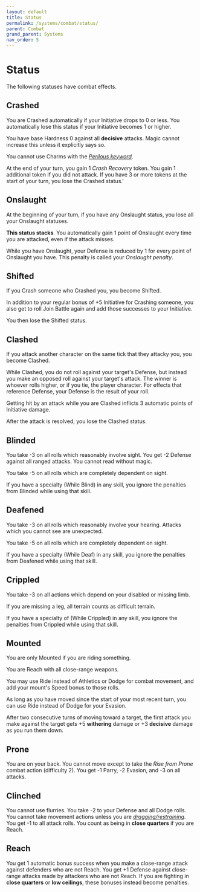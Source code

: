 ```yaml
---
layout: default
title: Status
permalink: /systems/combat/status/
parent: Combat
grand_parent: Systems
nav_order: 5
---
```


# Status

The following statuses have combat effects.

## Crashed

You are Crashed automatically if your Initiative drops to 0 or less. You
automatically lose this status if your Initiative becomes 1 or higher.

You have base Hardness 0 against all **decisive** attacks. Magic cannot increase
this unless it explicitly says so.

You cannot use Charms with the
[_Perilous keyword_](/venture/systems/charms/keywords#perilous).

At the end of your turn, you gain 1 _Crash Recovery_ token. You gain 1
additional token if you did not attack. If you have 3 or more tokens at the
start of your turn, you lose the Crashed status.'

## Onslaught

At the beginning of your turn, if you have any Onslaught status, you lose all
your Onslaught statuses.

**This status stacks**. You automatically gain 1 point of Onslaught every time
you are attacked, even if the attack misses.

While you have Onslaught, your Defense is reduced by 1 for every point of
Onslaught you have. This penalty is called your _Onslaught penalty_.

## Shifted

If you Crash someone who Crashed you, you become Shifted.

In addition to your regular bonus of +5 Initiative for Crashing someone, you
also get to roll Join Battle again and add those successes to your Initiative.

You then lose the Shifted status.

## Clashed

If you attack another character on the same tick that they attacky you, you
become Clashed.

While Clashed, you do not roll against your target's Defense, but instead you
make an opposed roll against your target's attack. The winner is whoever rolls
higher, or if you tie, the player character. For effects that reference Defense,
your Defense is the result of your roll.

Getting hit by an attack while you are Clashed inflicts 3 automatic points of
Initiative damage.

After the attack is resolved, you lose the Clashed status.

## Blinded

You take -3 on all rolls which reasonably involve sight. You get -2 Defense
against all ranged attacks. You cannot read without magic.

You take -5 on all rolls which are completely dependent on sight.

If you have a specialty (While Blind) in any skill, you ignore the penalties
from Blinded while using that skill.

## Deafened

You take -3 on all rolls which reasonably involve your hearing. Attacks which
you cannot see are unexpected.

You take -5 on all rolls which are completely dependent on sight.

If you have a specialty (While Deaf) in any skill, you ignore the penalties
from Deafened while using that skill.

## Crippled

You take -3 on all actions which depend on your disabled or missing limb.

If you are missing a leg, all terrain counts as difficult terrain.

If you have a specialty of (While Crippled) in any skill, you ignore the
penalties from Crippled while using that skill.

## Mounted

You are only Mounted if you are riding something.

You are Reach with all close-range weapons.

You may use Ride instead of Athletics or Dodge for combat movement, and add your
mount's Speed bonus to those rolls.

As long as you have moved since the start of your most recent turn, you can use
Ride instead of Dodge for your Evasion.

After two consecutive turns of moving toward a target, the first attack you make
against the target gets +5 **withering** damage or +3 **decisive** damage as you
run them down.

## Prone

You are on your back. You cannot move except to take the _Rise from Prone_
combat action (difficulty 2). You get -1 Parry, -2 Evasion, and -3 on all
attacks.

## Clinched

You cannot use flurries. You take -2 to your Defense and all Dodge rolls. You
cannot take movement actions unless you are
[_dragging/restraining_](/venture/systems/combat/gambits#restrain-drag). You get
-1 to all attack rolls. You count as being in **close quarters** if you are
Reach.

## Reach

You get 1 automatic bonus success when you make a close-range attack against
defenders who are not Reach. You get +1 Defense against close-range attacks
made by attackers who are not Reach. If you are fighting in **close quarters**
or **low ceilings**, these bonuses instead become penalties.
